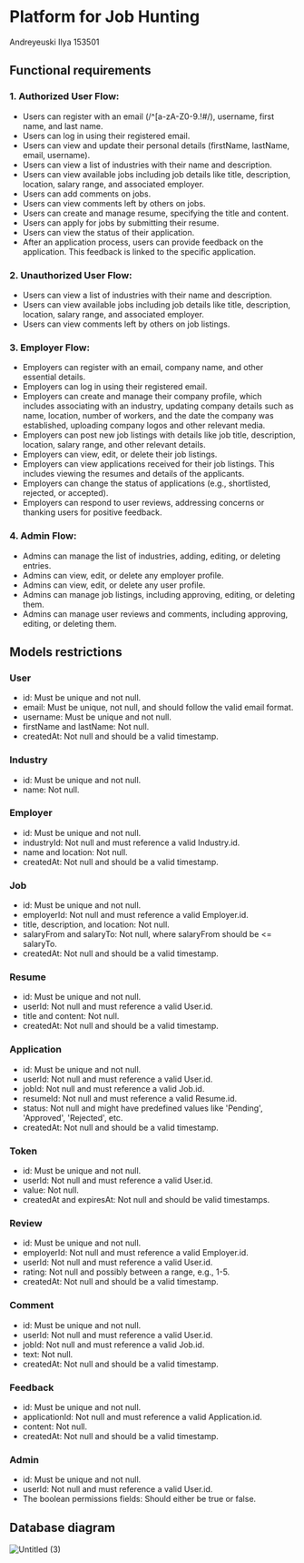 # Platform for Job Hunting

Andreyeuski Ilya 153501

## Functional requirements

### 1. Authorized User Flow:
- Users can register with an email (/^[a-zA-Z0-9.!#$%&'*+/=?^_`{|}~-]+@[a-zA-Z0-9-]+(?:\.[a-zA-Z0-9-]+)*$/), username, first name, and last name.
- Users can log in using their registered email.
- Users can view and update their personal details (firstName, lastName, email, username).
- Users can view a list of industries with their name and description.
- Users can view available jobs including job details like title, description, location, salary range, and associated employer.
- Users can add comments on jobs.
- Users can view comments left by others on jobs.
- Users can create and manage resume, specifying the title and content.
- Users can apply for jobs by submitting their resume.
- Users can view the status of their application.
- After an application process, users can provide feedback on the application. This feedback is linked to the specific application.

### 2. Unauthorized User Flow:
- Users can view a list of industries with their name and description.
- Users can view available jobs including job details like title, description, location, salary range, and associated employer.
- Users can view comments left by others on job listings.

### 3. Employer Flow:
- Employers can register with an email, company name, and other essential details.
- Employers can log in using their registered email.
- Employers can create and manage their company profile, which includes associating with an industry, updating company details such as name, location, number of workers, and the date the company was established, uploading company logos and other relevant media.
- Employers can post new job listings with details like job title, description, location, salary range, and other relevant details.
- Employers can view, edit, or delete their job listings.
- Employers can view applications received for their job listings. This includes viewing the resumes and details of the applicants.
- Employers can change the status of applications (e.g., shortlisted, rejected, or accepted).
- Employers can respond to user reviews, addressing concerns or thanking users for positive feedback.

### 4. Admin Flow:
- Admins can manage the list of industries, adding, editing, or deleting entries.
- Admins can view, edit, or delete any employer profile.
- Admins can view, edit, or delete any user profile.
- Admins can manage job listings, including approving, editing, or deleting them.
- Admins can manage user reviews and comments, including approving, editing, or deleting them.

## Models restrictions

### User
 - id: Must be unique and not null.
 - email: Must be unique, not null, and should follow the valid email format.
 - username: Must be unique and not null.
 - firstName and lastName: Not null.
 - createdAt: Not null and should be a valid timestamp.
   
### Industry
- id: Must be unique and not null.
- name: Not null.

### Employer
- id: Must be unique and not null.
- industryId: Not null and must reference a valid Industry.id.
- name and location: Not null.
- createdAt: Not null and should be a valid timestamp.
  
### Job
- id: Must be unique and not null.
- employerId: Not null and must reference a valid Employer.id.
- title, description, and location: Not null.
- salaryFrom and salaryTo: Not null, where salaryFrom should be <= salaryTo.
- createdAt: Not null and should be a valid timestamp.

### Resume
- id: Must be unique and not null.
- userId: Not null and must reference a valid User.id.
- title and content: Not null.
- createdAt: Not null and should be a valid timestamp.
  
### Application
- id: Must be unique and not null.
- userId: Not null and must reference a valid User.id.
- jobId: Not null and must reference a valid Job.id.
- resumeId: Not null and must reference a valid Resume.id.
- status: Not null and might have predefined values like 'Pending', 'Approved', 'Rejected', etc.
- createdAt: Not null and should be a valid timestamp.

### Token
- id: Must be unique and not null.
- userId: Not null and must reference a valid User.id.
- value: Not null.
- createdAt and expiresAt: Not null and should be valid timestamps.

### Review
- id: Must be unique and not null.
- employerId: Not null and must reference a valid Employer.id.
- userId: Not null and must reference a valid User.id.
- rating: Not null and possibly between a range, e.g., 1-5.
- createdAt: Not null and should be a valid timestamp.

### Comment
- id: Must be unique and not null.
- userId: Not null and must reference a valid User.id.
- jobId: Not null and must reference a valid Job.id.
- text: Not null.
- createdAt: Not null and should be a valid timestamp.

### Feedback
- id: Must be unique and not null.
- applicationId: Not null and must reference a valid Application.id.
- content: Not null.
- createdAt: Not null and should be a valid timestamp.
  
### Admin
- id: Must be unique and not null.
- userId: Not null and must reference a valid User.id.
- The boolean permissions fields: Should either be true or false.

## Database diagram

![Untitled (3)](https://github.com/ilyevskii/job-hunter/assets/95957223/2cb4867b-2274-4876-b7fd-58a0c8b73380)


